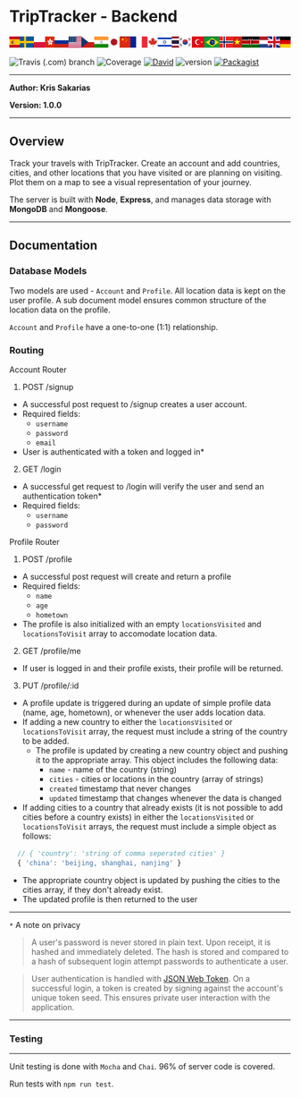 # TripTracker - Backend

<img src="../front/src/assets/flag-banner.png">

![Travis (.com) branch](https://img.shields.io/travis/com/kris71990/travelapp/master.svg?style=popout)
![Coverage](https://img.shields.io/badge/coverage-96%25-bright%20green.svg)
[![David](https://img.shields.io/david/expressjs/express.svg)]( https://github.com/kris71990/travelapp)
![version](https://img.shields.io/badge/version-1.0.0-blue.svg)
[![Packagist](https://img.shields.io/packagist/l/doctrine/orm.svg)](https://github.com/kris71990/travelapp)

---

**Author: Kris Sakarias**

**Version: 1.0.0**

---
## Overview

Track your travels with TripTracker. Create an account and add countries, cities, and other locations that you have visited or are planning on visiting. Plot them on a map to see a visual representation of your journey.

The server is built with **Node**, **Express**, and manages data storage with **MongoDB** and **Mongoose**.

---
## Documentation

### Database Models

Two models are used - `Account` and `Profile`. All location data is kept on the user profile. A sub document model ensures common structure of the location data on the profile.

`Account` and `Profile` have a one-to-one (1:1) relationship.


### Routing

Account Router

1. POST /signup
  - A successful post request to /signup creates a user account.
  - Required fields:
    - `username`
    - `password`
    - `email`
  - User is authenticated with a token and logged in*

2. GET /login
  - A successful get request to /login will verify the user and send an authentication token*
  - Required fields: 
    - `username`
    - `password`


Profile Router

1. POST /profile
  - A successful post request will create and return a profile
  - Required fields:
    - `name`
    - `age`
    - `hometown`
  - The profile is also initialized with an empty `locationsVisited` and `locationsToVisit` array to accomodate location data.

2. GET /profile/me
  - If user is logged in and their profile exists, their profile will be returned.

3. PUT /profile/:id
  - A profile update is triggered during an update of simple profile data (name, age, hometown), or whenever the user adds location data.
  - If adding a new country to either the `locationsVisited` or `locationsToVisit` array, the request must include a string of the country to be added.
    - The profile is updated by creating a new country object and pushing it to the appropriate array. This object includes the following data:
      - `name` - name of the country (string)
      - `cities` - cities or locations in the country (array of strings) 
      - `created` timestamp that never changes
      - `updated` timestamp that changes whenever the data is changed
  - If adding cities to a country that already exists (it is not possible to add cities before a country exists) in either the `locationsVisited` or `locationsToVisit` arrays, the request must include a simple object as follows:
  ```javascript
    // { 'country': 'string of comma seperated cities' }
    { 'china': 'beijing, shanghai, nanjing' }
  ```
  - The appropriate country object is updated by pushing the cities to the cities array, if they don't already exist.
  - The updated profile is then returned to the user 

---
`*` A note on privacy

> A user's password is never stored in plain text. Upon receipt, it is hashed and immediately deleted. The hash is stored and compared to a hash of subsequent login attempt passwords to authenticate a user.

> User authentication is handled with [JSON Web Token](https://jwt.io). On a successful login, a token is created by signing against the account's unique token seed. This ensures private user interaction with the application. 

---
### Testing
---

Unit testing is done with `Mocha` and `Chai`. 96% of server code is covered.

Run tests with `npm run test`.